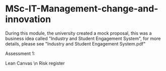 # MSc-IT-Management-change-and-innovation

During this module, the university created a mock proposal, this was a business idea called "Industry and Student Engagement System", for more details, please see "Industry and Student Engagement System.pdf" 


Assessment 1:

Lean Canvas \n
Risk register
